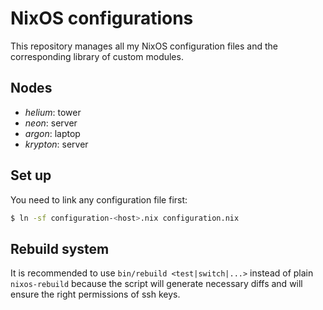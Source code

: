# NixOS configurations

This repository manages all my NixOS configuration files and the corresponding library of custom
modules.

## Nodes

* *helium*: tower
* *neon*: server
* *argon*: laptop
* *krypton*: server

## Set up

You need to link any configuration file first:
```bash
$ ln -sf configuration-<host>.nix configuration.nix
```

## Rebuild system

It is recommended to use `bin/rebuild <test|switch|...>` instead of plain `nixos-rebuild` because
the script will generate necessary diffs and will ensure the right permissions of ssh keys.
